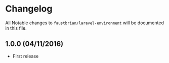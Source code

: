 # Changelog

All Notable changes to `faustbrian/laravel-environment` will be documented in this file.

## 1.0.0 (04/11/2016)
- First release
